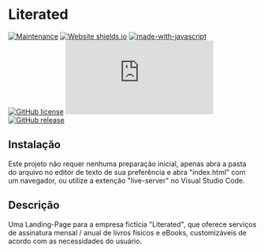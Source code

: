 # Literated


<!-- Information badges --->
[![Maintenance](https://img.shields.io/badge/Maintained%3F-yes-green.svg)](https://GitHub.com/StormJose/literated-project/commit-activity) [![Website shields.io](https://img.shields.io/website-up-down-green-red/http/shields.io.svg)](http://shields.io/) [![made-with-javascript](https://img.shields.io/badge/Made%20with-JavaScript-1f425f.svg)](https://www.javascript.com) [![GitHub license](https://img.shields.io/github/license/Naereen/StrapDown.js.svg)](https://github.com/StormJose/literated-project/blob/main/LICENSE) [![GitHub branches](https://badgen.net/github/branches/Naereen/Strapdown.js)](https://github.com/StormJose/literated-project) [![GitHub release](https://img.shields.io/github/release/Naereen/StrapDown.js.svg)](https://GitHub.com/StormJose/literated-project) 

## Instalação

Este projeto não requer nenhuma preparação inicial, 
apenas abra a pasta do arquivo no editor de texto de sua preferência e abra "index.html" com um navegador, 
ou utilize a extenção "live-server" no Visual Studio Code.

## Descrição

Uma Landing-Page para a empresa fictícia "Literated", que oferece serviços de assinatura mensal / anual de livros físicos e eBooks, customizáveis de acordo com as necessidades do usuário.
